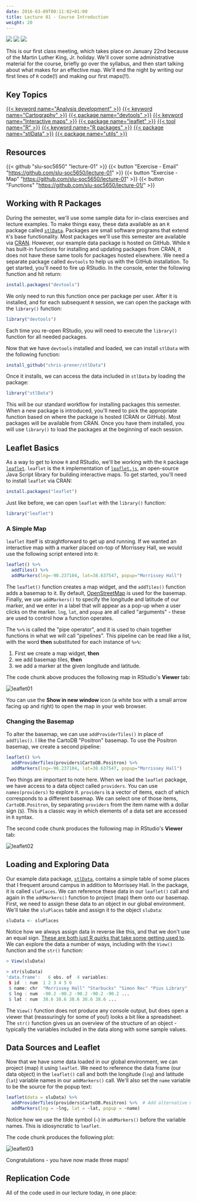 ```yaml
---
date: 2016-03-09T00:11:02+01:00
title: Lecture 01 - Course Introduction
weight: 20
---
```

![](https://img.shields.io/badge/semester-spring%202018-orange.svg) ![](https://img.shields.io/badge/release-draft-red.svg) [![](https://img.shields.io/badge/last%20update-2018--01--02-brightgreen.svg)](https://github.com/slu-soc5650/lecture-01/blob/master/NEWS_SITE.md)

This is our first class meeting, which takes place on January 22nd because of the Martin Luther King, Jr. holiday. We'll cover some administrative material for the course, briefly go over the syllabus, and then start talking about what makes for an effective map. We'll end the night by writing our first lines of `R` code(!) and making our first maps(!!).

## Key Topics
[{{< keyword name="Analysis development" >}}](/topic-index/#a-d)
[{{< keyword name="Cartography" >}}](/topic-index/#a-d)
[{{< package name="devtools" >}}](/topic-index/#e-h)
[{{< keyword name="Interactive maps" >}}](/topic-index/#i-l)
[{{< package name="leaflet" >}}](/topic-index/#i-l)
[{{< tool name="R" >}}](/topic-index/#q-t)
[{{< keyword name="R packages" >}}](/topic-index/#q-t)
[{{< package name="stlData" >}}](/topic-index/#q-t)
[{{< package name="utils" >}}](/topic-index/#u-z)

## Resources

{{< github "slu-soc5650" "lecture-01" >}}
{{< button "Exercise - Email" "https://github.com/slu-soc5650/lecture-01" >}}
{{< button "Exercise - Map" "https://github.com/slu-soc5650/lecture-01" >}}
{{< button "Functions" "https://github.com/slu-soc5650/lecture-01/" >}}

## Working with R Packages
During the semester, we'll use some sample data for in-class exercises and lecture examples. To make things easy, these data available as an `R` package called [`stlData`](https://chris-prener.github.io/stlData/). Packages are small software programs that extend `R`'s base functionality. Most packages we'll use this semester are available via [CRAN](https://cran.r-project.org). However, our example data package is hosted on GitHub. While `R` has built-in functions for installing and updating packages from CRAN, it does not have these same tools for packages hosted elsewhere. We need a separate package called `devtools` to help us with the GitHub installation. To get started, you'll need to fire up RStudio. In the console, enter the following function and hit return:

```r
install.packages("devtools")
```

We only need to run this function once per package per user. After it is installed, and for each subsequent `R` session, we can open the package with the `library()` function:

```r
library("devtools")
```

Each time you re-open RStudio, you will need to execute the `library()` function for all needed packages.

Now that we have `devtools` installed and loaded, we can install `stlData` with the following function:

```r
install_github("chris-prener/stlData")
```

Once it installs, we can access the data included in `stlData` by loading the package:

```r
library("stlData")
```

This will be our standard workflow for installing packages this semester. When a new package is introduced, you'll need to pick the appropriate function based on where the package is hosted (CRAN or GitHub). Most packages will be available from CRAN. Once you have them installed, you will use `library()` to load the packages at the beginning of each session.

## Leaflet Basics
As a way to get to know `R` and RStudio, we'll be working with the `R` package [`leaflet`](https://rstudio.github.io/leaflet/). `leaflet` is the `R` implementation of [`leaflet.js`](http://leafletjs.com), an open-source Java Script library for building interactive maps. To get started, you'll need to install `leaflet` via CRAN:

```r
install.packages("leaflet")
```

Just like before, we can open `leaflet` with the `library()` function:

```r
library("leaflet")
```

### A Simple Map

`leaflet` itself is straightforward to get up and running. If we wanted an interactive map with a marker placed on-top of Morrissey Hall, we would use the following script entered into `R`:

```r
leaflet() %>%
  addTiles() %>%
  addMarkers(lng=-90.237104, lat=38.637547, popup="Morrissey Hall")
```

The `leaflet()` function creates a map widget, and the `addTiles()` function adds a basemap to it. By default, [OpenStreetMap](https://www.openstreetmap.org) is used for the basemap. Finally, we use `addMarkers()` to specify the longitude and latitude of our marker, and we enter in a label that will appear as a pop-up when a user clicks on the marker. `lng`, `lat`, and `popup` are all called "arguments" - these are used to control how a function operates. 

The `%>%` is called the "pipe operator", and it is used to chain together functions in what we will call "pipelines". This pipeline can be read like a list, with the word **then** substituted for each instance of `%>%`:

1. First we create a map widget, **then**
2. we add basemap tiles, **then**
3. we add a marker at the given longitude and latitude.

The code chunk above produces the following map in RStudio's **Viewer** tab:

![leaflet01](/images/leaflet01.png)

You can use the **Show in new window** icon (a white box with a small arrow facing up and right) to open the map in your web browser.

### Changing the Basemap

To alter the basemap, we can use `addProviderTiles()` in place of `addTiles()`. I like the CartoDB "Positron" basemap. To use the Positron basemap, we create a second pipeline:

```r
leaflet() %>%
  addProviderTiles(providers$CartoDB.Positron) %>% 
  addMarkers(lng=-90.237104, lat=38.637547, popup="Morrissey Hall")
```

Two things are important to note here. When we load the `leaflet` package, we have access to a data object called `providers`. You can use `names(providers)` to explore it. `providers` is a vector of items, each of which corresponds to a different basemap. We can select one of those items, `CartoDB.Positron`, by separating `providers` from the item name with a dollar sign (`$`). This is a classic way in which elements of a data set are accessed in `R` syntax.

The second code chunk produces the following map in RStudio's **Viewer** tab:

![leaflet02](/images/leaflet02.png)

## Loading and Exploring Data
Our example data package, [`stlData`](https://chris-prener.github.io/stlData/), contains a simple table of some places that I frequent around campus in addition to Morrissey Hall. In the package, it is called `sluPlaces`. We can reference these data in our `leaflet()` call and again in the `addMarkers()` function to project (map) them onto our basemap. First, we need to assign these data to an object in our global environment. We'll take the `sluPlaces` table and assign it to the object `sluData`:

```r
sluData <- sluPlaces
```

Notice how we always assign data in reverse like this, and that we don't use an equal sign. [These are both just R quirks that take some getting used to](http://blog.revolutionanalytics.com/2008/12/use-equals-or-arrow-for-assignment.html). We can explore the data a number of ways, including with the `View()` function and the `str()` function:

```r
> View(sluData)

> str(sluData)
'data.frame':	6 obs. of  4 variables:
 $ id  : num  1 2 3 4 5 6
 $ name: chr  "Morrissey Hall" "Starbucks" "Simon Rec" "Pius Library" ...
 $ lng : num  -90.2 -90.2 -90.2 -90.2 -90.2 ...
 $ lat : num  38.6 38.6 38.6 38.6 38.6 ...
```

The `View()` function does not produce any console output, but does open a viewer that (reassuringly for some of you!) looks a bit like a spreadsheet. The `str()` function gives us an overview of the structure of an object - typically the variables included in the data along with some sample values.

## Data Sources and Leaflet
Now that we have some data loaded in our global environment, we can project (map) it using `leaflet`. We need to reference the data frame (our data object) in the `leaflet()` call and both the longitude (`lng`) and latitude (`lat`) variable names in our `addMarkers()` call. We'll also set the `name` variable to be the source for the popup text:

```r
leaflet(data = sluData) %>%
  addProviderTiles(providers$CartoDB.Positron) %>%  # Add alternative map tiles
  addMarkers(lng = ~lng, lat = ~lat, popup = ~name)
```

Notice how we use the tilde symbol (`~`) in `addMarkers()` before the variable names. This is idiosyncratic to `leaflet`. 

The code chunk produces the following plot:

![leaflet03](/images/leaflet03.png)

Congratulations - you have now made three maps!

## Replication Code
All of the code used in our lecture today, in one place:

<script data-gist-id="bc0420ef79e928319e682e3f74d659c0"></script>